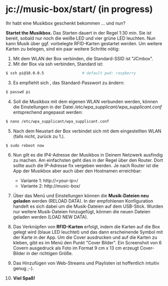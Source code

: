 # jc://music-box/start/ (in progress)

Ihr habt eine Musikbox geschenkt bekommen ... und nun?

**Startet the Musikbox.** Das Starten dauert in der Regel 1:30 min. Sie ist bereit, sobald nur noch die weiße LED und vier grüne LED leuchten. 
Nun kann Musik über ggf. vorbelegte RFID-Karten gestartet werden. Um weitere Karten zu belegen, sind ein paar weitere Schritte nötig:

1. Mit dem WLAN der Box verbinden, die Standard-SSID ist "JCmbox".
2. Mit der Box via ssh verbinden, Standard ist:

```bash
$ ssh pi@10.0.0.5                 # default pwd: raspberry
```

3. Es empfiehlt sich , das Standard-Passwort zu ändern:

```bash
$ passwd pi
```

4. Soll die Musikbox mit dem eigenen WLAN verbunden werden, können die Einstellungen in der Datei */etc/wpa_supplicant/wpa_supplicant.conf* entsprechend angepasst werden:

```bash
$ nano /etc/wpa_supplicant/wpa_supplicant.conf
```

5. Nach dem Neustart der Box verbindet sich mit dem eingestellten WLAN (falls nicht, zurück zu 1.).

```bash
$ sudo reboot now
```

6. Nun gilt es die IP4-Adresse der Musikbox in Deinem Netzwerk ausfindig zu machen. Am einfachsten geht dies in der Regel über den Router. Dort sollte auch die IP-Adresse fix vergeben werden. 
   Je nach Router ist die App der Musikbox aber auch über den Hostnamen erreichbar:
     * Variante 1: http://&lt;your-ip&gt;/
     * Variante 2: http://music-box/

7. Über das Menü und Einstellungen können die **Musik-Dateien neu geladen** werden (RELOAD DATA). In der empfohlenen Konfiguration handelt es sich dabei um die Musik-Dateien auf dem USB-Stick.
   Wurden nur weitere Musik-Dateien hinzugefügt, können die neuen Dateien geladen werden (LOAD NEW DATA).

8. Das Verknüpfen von **RFID-Karten** erfolgt, indem die Karten auf die Box gelegt wird (blaue LED leuchtet) und das dann erscheinende Symbol mit der Karte in der App.
   Um die Cover ausdrucken und auf die Karten zu kleben, gibt es im Menü den Punkt "Cover Bilder". Ein Screenshot von 6 Covern ausgedruck als Foto im Format 9 cm x 13 cm erzeugt Cover-Bilder in der richtigen Größe.
   
9. Das Hinzufügen von Web-Streams und Playlisten ist hoffentlich intuitiv genug ;-).
   
10. **Viel Spa&szlig;!**
